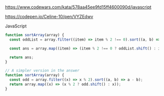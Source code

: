 https://www.codewars.com/kata/578aa45ee9fd15ff4600090d/javascript

https://codepen.io/Celine-10/pen/VYZEdwv

JavaScript

```js
function sortArray(array) {
  const oddList = array.filter((item) => item % 2 !== 0).sort((a, b) => a - b);

  const ans = array.map((item) => (item % 2 !== 0 ? oddList.shift() : item));

  return ans;
}
```

```js
// A simpler version in the answer
function sortArray(array) {
  const odd = array.filter((x) => x % 2).sort((a, b) => a - b);
  return array.map((x) => (x % 2 ? odd.shift() : x));
}
```
